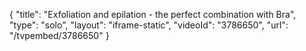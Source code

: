 {
    "title": "Exfoliation and epilation - the perfect combination with Bra",
    "type": "solo",
    "layout": "iframe-static",
    "videoId": "3786650",
    "url": "\/tvpembed\/3786650"
}